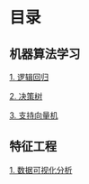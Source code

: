# 目录

## 机器算法学习

[1. 逻辑回归](机器算法学习/逻辑回归.html)

[2. 决策树](机器算法学习/决策树.html)

[3. 支持向量机](机器算法学习/支持向量机.html)

## 特征工程

[1. 数据可视化分析](特征工程/数据可视化分析.html)